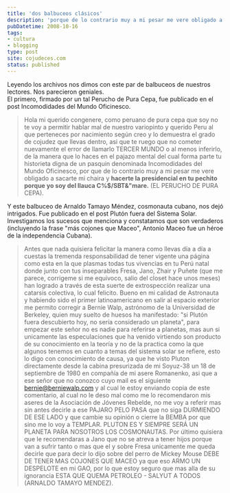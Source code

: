 ```yaml
---
title: 'dos balbuceos clásicos'
description: 'porque de lo contrario muy a mi pesar me vere obligado a sacarte mi chaira y hacerte la presidencial en tu pechito porque yo soy del llauca'
pubDatetime: 2008-10-16
tags:
- cultura
- blogging
type: post
site: cojudeces.com
status: published
---
```

Leyendo los archivos nos dimos con este par de balbuceos de nuestros lectores. Nos parecieron geniales.  
El primero, firmado por un tal Perucho de Pura Cepa, fue publicado en el post Incomodidades del Mundo Oficinesco.

> Hola mi querido congenere, como peruano de pura cepa que soy no te voy a permitir hablar mal de nuestro variopinto y querido Peru al que perteneces por nacimiento según creo y lo demuestra el grado de cojudez que llevas dentro, asi que te ruego que no cometer nuevamente el error de llamarlo TERCER MUNDO o al menos inferirlo, de la manera que lo haces en el pajazo mental del cual forma parte tu historieta digna de un pasquin denominada Incomodidades del Mundo Oficinesco, por que de lo contrario muy a mi pesar me vere obligado a sacarte mi chaira y **hacerte la presidencial en tu pechito porque yo soy del llauca C%$/SBT&"mare.** (EL PERUCHO DE PURA CEPA).

Y este balbuceo de Arnaldo Tamayo Méndez, cosmonauta cubano, nos dejó intrigados. Fue publicado en el post Plutón fuera del Sistema Solar. Investigamos los sucesos que menciona y constatamos que son verdaderos (incluyendo la frase "más cojones que Maceo", Antonio Maceo fue un héroe de la independencia Cubana).

> Antes que nada quisiera felicitar la manera como llevas día a día a cuestas la tremenda responsabilidad de tener vigente una página como esta en la que plasmas todas tus vivencias en tu Perú natal donde junto con tus inseparables Fresa, Jano, Zhair y Puñete (que me parece, corrigeme si me equivoco, salio del closet hace unos meses) han logrado a través de esta suerte de extrospección realizar una catarsis colectiva, lo cual felicito. Bueno en mi calidad de Astronauta y habiendo sido el primer latinoamericano en salir al espacio exterior me permito corregir a Bernie Walp, astrónomo de la Universidad de Berkeley, quien muy suelto de huesos ha manifestado: "si Plutón fuera descubierto hoy, no sería considerado un planeta", para empezar este señor no es nadie para referirse a planetas, mas aun si unicamente las especulaciones que ha venido virtiendo son producto de su conocimiento en la teoría y no de la practica como la que algunos tenemos en cuanto a temas del sistema solar se refiere, esto lo digo con conocimiento de causa, ya que he visto Pluton directamente desde la cabina presurizada de mi Soyuz-38 un 18 de septiembre de 1980 en compañía de mi asere Romanenko, asi que a ese señor que no conozco cuyo mail es el siguiente bernie@berniewalp.com y al cual le estoy enviando copia de este comentario, al cual no le deso mal como me lo recomendaron mis aseres de la Asociación de Jóvenes Rebelde, no me voy a referir mas sin antes decirle a ese PAJARO PELO PASA que no siga DURMIENDO DE ESE LADO y que cambie su opinión o cierre la BEMBA por que sino me lo voy a TEMPLAR. PLUTON ES Y SIEMPRE SERÁ UN PLANETA PARA NOSOTROS LOS COSMONAUTAS. Por último quisiera que le recomendaras a Jano que no se atreva a tener hijos porque van a sufrir tanto o mas que el y sobre Fresa unicamente me queda decirle que para decir lo dijo sobre del perro de Mickey Mouse DEBE DE TENER MAS COJONES QUE MACEO ya que eso ARMO UN DESPELOTE en mi GAO, por lo que estoy seguro que mas alla de su ignorancia ESTA QUE QUEMA PETROLEO - SALYUT A TODOS (ARNALDO TAMAYO MENDEZ).